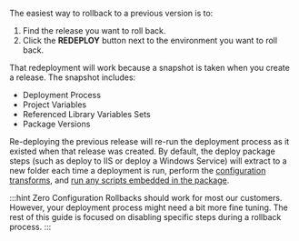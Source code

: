 The easiest way to rollback to a previous version is to:

1. Find the release you want to roll back.
2. Click the **REDEPLOY** button next to the environment you want to roll back.

That redeployment will work because a snapshot is taken when you create a release.  The snapshot includes:

- Deployment Process
- Project Variables
- Referenced Library Variables Sets
- Package Versions

Re-deploying the previous release will re-run the deployment process as it existed when that release was created.  By default, the deploy package steps (such as deploy to IIS or deploy a Windows Service) will extract to a new folder each time a deployment is run, perform the [configuration transforms](/docs/projects/steps/configuration-features/structured-configuration-variables-feature.md), and [run any scripts embedded in the package](/docs/deployments/custom-scripts/scripts-in-packages/index.md).  

:::hint
Zero Configuration Rollbacks should work for most our customers.  However, your deployment process might need a bit more fine tuning.  The rest of this guide is focused on disabling specific steps during a rollback process.
:::